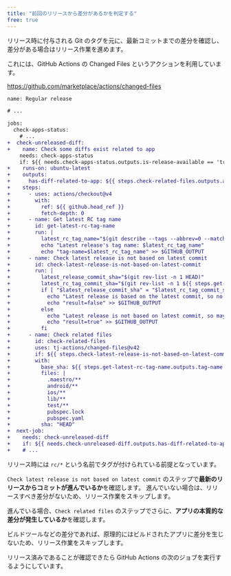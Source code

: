 ```yaml
---
title: "前回のリリースから差分があるかを判定する"
free: true
---
```


リリース時に付与される Git のタグを元に、最新コミットまでの差分を確認し、差分がある場合はリリース作業を進めます。

これには、GitHub Actions の Changed Files というアクションを利用しています。

https://github.com/marketplace/actions/changed-files

```diff yaml:.github/workflows/regular-release.yml
name: Regular release

# ...

jobs:
  check-apps-status:
    # ...
+  check-unreleased-diff:
+    name: Check some diffs exist related to app
    needs: check-apps-status
    if: ${{ needs.check-apps-status.outputs.is-release-available == 'true' }}
+    runs-on: ubuntu-latest
+    outputs:
+      has-diff-related-to-app: ${{ steps.check-related-files.outputs.any_changed == 'true' }}
+    steps:
+      - uses: actions/checkout@v4
+        with:
+          ref: ${{ github.head_ref }}
+          fetch-depth: 0
+      - name: Get latest RC tag name
+        id: get-latest-rc-tag-name
+        run: |
+          latest_rc_tag_name="$(git describe --tags --abbrev=0 --match 'rc/*')"
+          echo "Latest release's tag name: $latest_rc_tag_name"
+          echo "tag-name=$latest_rc_tag_name" >> $GITHUB_OUTPUT
+      - name: Check latest release is not based on latest commit
+        id: check-latest-release-is-not-based-on-latest-commit
+        run: |
+          latest_release_commit_sha="$(git rev-list -n 1 HEAD)"
+          latest_rc_tag_commit_sha="$(git rev-list -n 1 ${{ steps.get-latest-rc-tag-name.outputs.tag-name }})"
+          if [ "$latest_release_commit_sha" = "$latest_rc_tag_commit_sha" ]; then
+            echo "Latest release is based on the latest commit, so no need to release now."
+            echo "result=false" >> $GITHUB_OUTPUT
+          else
+            echo "Latest release is not based on latest commit, so may need to be released now."
+            echo "result=true" >> $GITHUB_OUTPUT
+          fi
+      - name: Check related files
+        id: check-related-files
+        uses: tj-actions/changed-files@v42
+        if: ${{ steps.check-latest-release-is-not-based-on-latest-commit.outputs.result == 'true' }}
+        with:
+          base_sha: ${{ steps.get-latest-rc-tag-name.outputs.tag-name }}
+          files: |
+            .maestro/**
+            android/**
+            ios/**
+            lib/**
+            test/**
+            pubspec.lock
+            pubspec.yaml
+          sha: "HEAD"
+  next-job:
+    needs: check-unreleased-diff
+    if: ${{ needs.check-unreleased-diff.outputs.has-diff-related-to-app == 'true' }}
+    # ...
```

リリース時には `rc/*` という名前でタグが付けられている前提となっています。

`Check latest release is not based on latest commit` のステップで**最新のリリースからコミットが進んでいるか**を確認します。
進んでいない場合は、リリースすべき差分がないため、リリース作業をスキップします。

進んでいる場合、`Check related files` のステップでさらに、**アプリの本質的な差分が発生しているか**を確認します。

ビルドツールなどの差分であれば、原理的にはビルドされたアプリに差分を生じないため、リリース作業をスキップします。

リリース済みであることが確認できたら GitHub Actions の次のジョブを実行するようにしています。
